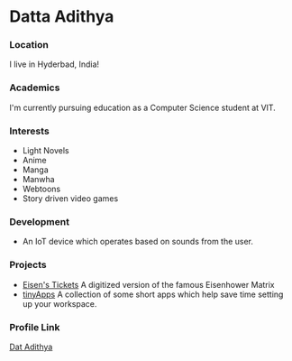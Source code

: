 # Datta Adithya

### Location

I live in Hyderbad, India!

### Academics

I'm currently pursuing education as a Computer Science student at VIT.

### Interests

- Light Novels
- Anime
- Manga
- Manwha
- Webtoons
- Story driven video games

### Development

- An IoT device which operates based on sounds from the user.

### Projects

- [Eisen's Tickets](https://github.com/dat-adi/eisen-tickets) A digitized version of the famous Eisenhower Matrix
- [tinyApps](https://github.com/dat-adi/tinyApps) A collection of some short apps which help save time setting up your workspace.

### Profile Link

[Dat Adithya](https://github.com/dat-adi)
